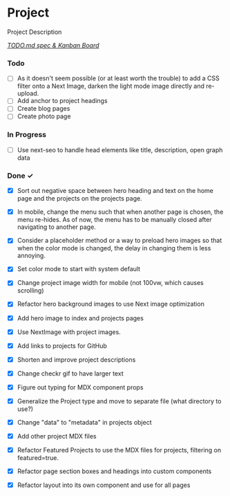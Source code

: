 # Project

Project Description

<em>[TODO.md spec & Kanban Board](https://bit.ly/3fCwKfM)</em>

### Todo

- [ ] As it doesn't seem possible (or at least worth the trouble) to add a CSS filter onto a Next Image, darken the light mode image directly and re-upload.  
- [ ] Add anchor to project headings  
- [ ] Create blog pages  
- [ ] Create photo page  

### In Progress

- [ ] Use next-seo to handle head elements like title, description, open graph data  

### Done ✓

- [x] Sort out negative space between hero heading and text on the home page and the projects on the projects page.  
- [x] In mobile, change the menu such that when another page is chosen, the menu re-hides. As of now, the menu has to be manually closed after navigating to another page.  
- [x] Consider a placeholder method or a way to preload hero images so that when the color mode is changed, the delay in changing them is less annoying.  
- [x] Set color mode to start with system default  
- [x] Change project image width for mobile (not 100vw, which causes scrolling)  
- [x] Refactor hero background images to use Next image optimization  
- [x] Add hero image to index and projects pages  
- [x] Use NextImage with project images.  
- [x] Add links to projects for GitHub  
- [x] Shorten and improve project descriptions  
- [x] Change checkr gif to have larger text  
- [x] Figure out typing for MDX component props  
- [x] Generalize the Project type and move to separate file (what directory to use?)  
- [x] Change "data" to "metadata" in projects object  
- [x] Add other project MDX files  
- [x] Refactor Featured Projects to use the MDX files for projects, filtering on featured=true.  
- [x] Refactor page section boxes and headings into custom components  
- [x] Refactor layout into its own component and use for all pages  

